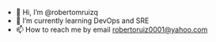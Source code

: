- 👋 Hi, I’m @robertomruizq
- 🌱 I’m currently learning DevOps and SRE
- 📫 How to reach me by email robertoruiz0001@yahoo.com

<!---
robertomruizq/robertomruizq is a ✨ special ✨ repository because its `README.md` (this file) appears on your GitHub profile.
You can click the Preview link to take a look at your changes.
--->
